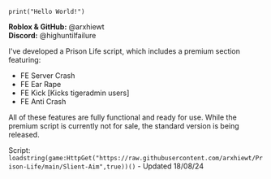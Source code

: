 `print("Hello World!")`

**Roblox & GitHub:** @arxhiewt  
**Discord:** @highuntilfailure

I've developed a Prison Life script, which includes a premium section featuring:
- FE Server Crash
- FE Ear Rape
- FE Kick [Kicks tigeradmin users]
- FE Anti Crash

All of these features are fully functional and ready for use. While the premium script is currently not for sale, the standard version is being released.

Script: `loadstring(game:HttpGet("https://raw.githubusercontent.com/arxhiewt/Prison-Life/main/Slient-Aim",true))()` - Updated 18/08/24
